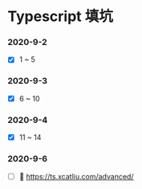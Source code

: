 <!--
 * @Author: ChrisLiu
 * @Date: 2020-09-02 23:56:29
 * @LastEditors: ChrisLiu
 * @LastEditTime: 2020-09-06 00:30:38
 * @Description: file content
-->

# Typescript 填坑

### 2020-9-2

- [x] 1 ~ 5

### 2020-9-3

- [x] 6 ~ 10

### 2020-9-4

- [x] 11 ~ 14

### 2020-9-6

- [ ] :link: https://ts.xcatliu.com/advanced/

